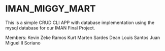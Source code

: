 # IMAN_MIGGY_MART

This is a simple CRUD CLI APP with database implementation using the mysql database for our IMAN Final Project. 


Members:
Kevin Zeke Ramos
Kurt Marten Sardes
Dean Louis Santos
Juan Miguel II Soriano
 
